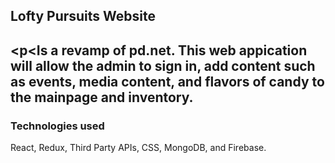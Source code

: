 <h2>Lofty Pursuits Website<h2>

<p<Is a revamp of pd.net. This web appication will allow the admin to sign in, add content
such as events, media content, and flavors of candy to the mainpage and inventory.</p>

<h3>Technologies used</h3>
React, Redux, Third Party APIs, CSS, MongoDB, and Firebase.
